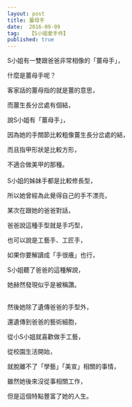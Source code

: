 ```yaml
---
layout: post
title: 薑母手
date:  2016-09-09
tag:   【S小姐愛手作】
published: true 
---
```

<p>S小姐有一雙跟爸爸非常相像的「薑母手」，</p>

<p>什麼是薑母手呢？</p>

<p>客家話的薑母指的就是薑的意思，</p>

<p>而薑生長分岔處有個結，</p>

<p>說S小姐有「薑母手」，</p>

<p>因為她的手關節比較粗像薑生長分岔處的結，</p>

<p>而且指甲形狀是比較方形，</p>

<p>不適合做美甲的那種。<br>
<br>
S小姐的姊妹手都是比較修長型，</p>

<p>所以她曾經為此覺得自己的手不漂亮，</p>

<p>某次在跟她的爸爸對話，</p>

<p>爸爸說這種手型就是手巧型，</p>

<p>也可以說是工藝手、工匠手，</p>

<p>如果你要解讀成「手很癢」也行，</p>

<p>S小姐聽了爸爸的這種解說，</p>

<p>她赫然發現似乎是被稱讚。<br>
&nbsp;</p>

<p>然後她除了遺傳爸爸的手型外，</p>

<p>還遺傳到爸爸的藝術細胞，</p>

<p>從小S小姐就喜歡做手工藝，</p>

<p>從校園生活開始，</p>

<p>就脫離不了「學藝」「美宣」相關的事情，</p>

<p>雖然她後來沒從事相關工作，</p>

<p>但是這個特點豐富了她的人生。</p>

